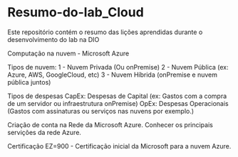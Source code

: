 # Resumo-do-lab_Cloud
Este repositório contém o resumo das lições aprendidas durante o desenvolvimento do lab na DIO

Computação na nuvem - Microsoft Azure

Tipos de nuvem:
1 - Nuvem Privada (Ou onPremise)
2 - Nuvem Pública (ex: Azure, AWS, GoogleCloud, etc)
3 - Nuvem Híbrida (onPremise e nuvem pública juntos)

Tipos de despesas
CapEx: Despesas de Capital (ex: Gastos com a compra de um servidor ou infraestrutura onPremise)
OpEx: Despesas Operacionais (Gastos com assinaturas ou serviços nas nuvens por exemplo.)

Criação de conta na Rede da Microsoft Azure.
Conhecer os principais servições da rede Azure.

Certificação EZ=900 - Certificação inicial da Microsoft para a nuvem Azure.
